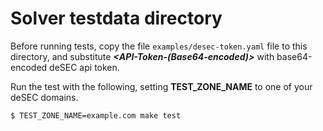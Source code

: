 # Solver testdata directory

Before running tests, copy the file `examples/desec-token.yaml` file to this directory, and substitute **_<API-Token-(Base64-encoded)>_** with base64-encoded deSEC api token.

Run the test with the following, setting **TEST_ZONE_NAME** to one of your deSEC domains.

```bash
$ TEST_ZONE_NAME=example.com make test
```
